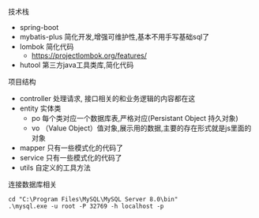 技术栈
* spring-boot
* mybatis-plus 简化开发,增强可维护性,基本不用手写基础sql了
* lombok 简化代码
  * https://projectlombok.org/features/
* hutool 第三方java工具类库,简化代码

项目结构
* controller 处理请求, 接口相关的和业务逻辑的内容都在这
* entity 实体类
  * po 每个类对应一个数据库表,严格对应(Persistant Object 持久对象)
  * vo （Value Object）值对象,展示用的数据,主要的存在形式就是js里面的对象
* mapper 只有一些模式化的代码了
* service 只有一些模式化的代码了
* utils 自定义的工具方法


连接数据库相关
```shell
cd "C:\Program Files\MySQL\MySQL Server 8.0\bin"
.\mysql.exe -u root -P 32769 -h localhost -p
```
